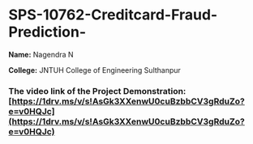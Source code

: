 # SPS-10762-Creditcard-Fraud-Prediction-

**Name:** Nagendra N

**College:** JNTUH College of Engineering Sulthanpur

### The video link of the Project Demonstration: [https://1drv.ms/v/s!AsGk3XXenwU0cuBzbbCV3gRduZo?e=v0HQJc](https://1drv.ms/v/s!AsGk3XXenwU0cuBzbbCV3gRduZo?e=v0HQJc)

